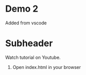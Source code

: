 # Demo 2

Added from vscode

# Subheader

Watch tutorial on Youtube.

1. Open index.html in your browser